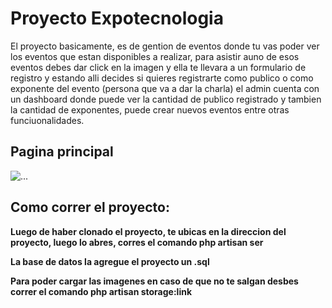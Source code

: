 <h1>Proyecto Expotecnologia</h1>

<p>El proyecto basicamente, es de gention de eventos donde tu vas poder
ver los eventos que estan disponibles a realizar, para asistir auno de 
esos eventos debes dar click en la imagen y ella te llevara a un formulario de registro y estando alli decides si quieres registrarte
como publico o como exponente del evento (persona que va a dar la charla)
el admin cuenta con un dashboard donde puede ver la cantidad de publico registrado y tambien la cantidad de exponentes, puede crear nuevos eventos
entre otras funciuonalidades.</p>

<h2>Pagina principal</h2>
<img class="mx-auto rounded-circle" src="assets/img/pagina-principal.png" alt="..." />

<h2>Como correr el proyecto:</h2>

<p><b>Luego de haber clonado el proyecto, te ubicas en la direccion del proyecto, 
luego lo abres, corres el comando php artisan ser</b></p>

<p><b>La base de datos la agregue el proyecto un .sql</b></p>

<p><b>Para poder cargar las imagenes en caso de que no te salgan desbes correr el 
comando php artisan storage:link</b></p>


